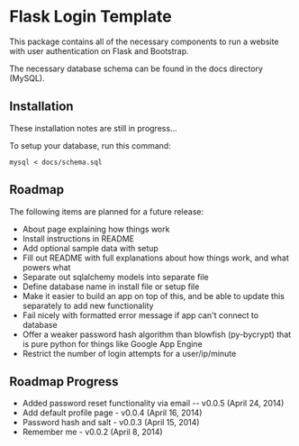 # Flask Login Template

This package contains all of the necessary components to run a website with
user authentication on Flask and Bootstrap.

The necessary database schema can be found in the docs directory (MySQL).


## Installation

These installation notes are still in progress...

To setup your database, run this command:

    mysql < docs/schema.sql

## Roadmap

The following items are planned for a future release:
 - About page explaining how things work
 - Install instructions in README
 - Add optional sample data with setup
 - Fill out README with full explanations about how things work, and what powers what
 - Separate out sqlalchemy models into separate file
 - Define database name in install file or setup file
 - Make it easier to build an app on top of this, and be able to update this separately to add new functionality
 - Fail nicely with formatted error message if app can't connect to database
 - Offer a weaker password hash algorithm than blowfish (py-bycrypt) that is pure python for things like Google App Engine
 - Restrict the number of login attempts for a user/ip/minute

## Roadmap Progress
 - Added password reset functionality via email -- v0.0.5 (April 24, 2014)
 - Add default profile page - v0.0.4 (April 16, 2014)
 - Password hash and salt - v0.0.3 (April 15, 2014)
 - Remember me - v0.0.2 (April 8, 2014)
